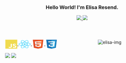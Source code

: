 ### <div align="center"> Hello World! I'm Elisa Resend. </div>

<div align="center" display="inline-block">
  <a href="https://github.com/elisaresend">
  <img height="135em" float="left" src="https://github-readme-stats.vercel.app/api?username=elisaresend&show_icons=true&theme=dracula&include_all_commits=true&count_private=true"/>
  <img height="135em" float="right" src="https://github-readme-stats.vercel.app/api/top-langs/?username=elisaresend&layout=compact&langs_count=7&theme=dracula"/>
</div>
  
  ##
  
<div style="display: inline_block"><br>
  <p>
    <img align="center" alt="Rafa-Js" height="30" width="40" src="https://raw.githubusercontent.com/devicons/devicon/master/icons/javascript/javascript-plain.svg">
    <img align="center" alt="Rafa-React" height="30" width="40" src="https://raw.githubusercontent.com/devicons/devicon/master/icons/react/react-original.svg">
    <img align="center" alt="Rafa-HTML" height="30" width="40" src="https://raw.githubusercontent.com/devicons/devicon/master/icons/html5/html5-original.svg">
    <img align="center" alt="Rafa-CSS" height="30" width="40" src="https://raw.githubusercontent.com/devicons/devicon/master/icons/css3/css3-original.svg">
    <img alt="elisa-img" align="right" height="200" width="200" position="absolute" top="50" src="https://share-cdn.picrew.me/shareImg/org/202110/42922_S8hUkCbX.png">
 </p>
  </p>
  
 <p> 
   <a href = "mailto:182elisa182@gmail.com"><img src="https://img.shields.io/badge/-Gmail-%23333?style=for-the-badge&logo=gmail&logoColor=white" target="_blank"></a>
   <a href="https://www.linkedin.com/in/elisaresend" target="_blank"><img src="https://img.shields.io/badge/-LinkedIn-%230077B5?style=for-the-badge&logo=linkedin&logoColor=white" target="_blank"></a>
 </p>
  
</div>

